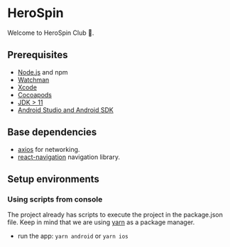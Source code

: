 # HeroSpin

Welcome to HeroSpin Club 👋.

## Prerequisites

- [Node.js](https://nodejs.org) and npm
- [Watchman](https://facebook.github.io/watchman)
- [Xcode](https://developer.apple.com/xcode)
- [Cocoapods](https://cocoapods.org)
- [JDK > 11](https://www.oracle.com/java/technologies/javase-jdk11-downloads.html)
- [Android Studio and Android SDK](https://developer.android.com/studio)

## Base dependencies

- [axios](https://github.com/axios/axios) for networking.
- [react-navigation](https://reactnavigation.org/) navigation library.

## Setup environments

### Using scripts from console

The project already has scripts to execute the project in the package.json file. Keep in mind that we are using [yarn](https://classic.yarnpkg.com/lang/en/docs/install/#mac-stable) as a package manager.

- run the app: `yarn android` or `yarn ios`
